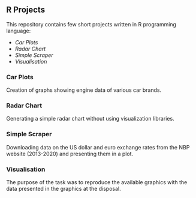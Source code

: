 ## R Projects

This repository contains few short projects written in R programming language:
* _Car Plots_
* _Radar Chart_
* _Simple Scraper_
* _Visualisation_

### Car Plots

Creation of graphs showing engine data of various car brands.

### Radar Chart

Generating a simple radar chart without using visualization libraries.


### Simple Scraper 

Downloading data on the US dollar and euro exchange rates from the NBP website (2013-2020) and presenting them in a plot.

### Visualisation

The purpose of the task was to reproduce the available graphics with the data presented in the graphics at the disposal.